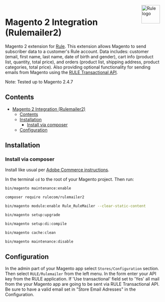 <a href="https://rule.io/">
    <img src="https://app.rule.io/img/logo-full.svg" alt="Rule logo" title="Rule" align="right" height="60" />
</a>

# Magento 2 Integration (Rulemailer2)

Magento 2 extension for [Rule](https://www.rule.se/). This extension allows Magento to send subscriber data to a customer's Rule account. Data includes: customer (email, first name, last name, date of birth and gender), cart info (product list, quantity, total price), and orders (product list, shipping address, product categories, total price). Also providing optional functionality for sending emails from Magento using the [RULE Transactional API](https://rule.se/apidoc/#transactions).

Note: Tested up to Magento 2.4.7

## Contents

- [Magento 2 Integration (Rulemailer2)](#magento-2-integration-rulemailer2)
  - [Contents](#contents)
  - [Installation](#installation)
    - [Install via composer](#install-via-composer)
  - [Configuration](#configuration)

## Installation

### Install via composer

Install like usual per [Adobe Commerce instructions](https://experienceleague.adobe.com/docs/commerce-operations/installation-guide/tutorials/extensions.html?lang=en).

In the terminal `cd` to the root of your Magento project. Then run:

```bash
bin/magento maintenance:enable

composer require rulecom/rulemailer2

bin/magento module:enable Rule_RuleMailer --clear-static-content

bin/magento setup:upgrade

bin/magento setup:di:compile

bin/magento cache:clean

bin/magento maintenance:disable
```

## Configuration

In the admin part of your Magento app select `Stores/Configuration` section. Then select `RULE/Rulemailer` from the left menu.
In the form enter your API key from the RULE application. If 'Use transactional' field set to 'Yes' all mail from the your Magento app are going to be sent via RULE Transactional API. Be sure to have a valid email set in "Store Email Adresses" in the Configuration.
